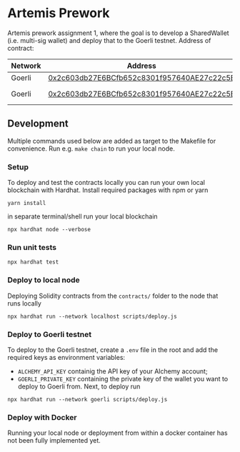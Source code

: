 # Artemis Prework

Artemis prework assignment 1, where the goal is to develop a SharedWallet (i.e. multi-sig wallet) and deploy that to the Goerli testnet. Address of contract:


| Network | Address | Version |
|---|---|---|
| Goerli | [0x2c603db27E6BCfb652c8301f957640AE27c22c5E](https://goerli.etherscan.io/address/0x2c603db27E6BCfb652c8301f957640AE27c22c5E) | First |
| Goerli | [0x2c603db27E6BCfb652c8301f957640AE27c22c5E](https://goerli.etherscan.io/address/0x2c603db27E6BCfb652c8301f957640AE27c22c5E) | Final submit |


## Development

Multiple commands used below are added as target to the Makefile for convenience. Run e.g. `make chain` to run your local node.

### Setup

To deploy and test the contracts locally you can run your own local blockchain with Hardhat. Install required packages with npm or yarn
```
yarn install
```
in separate terminal/shell run your local blockchain
```
npx hardhat node --verbose
```

### Run unit tests
```
npx hardhat test
```

### Deploy to local node

Deploying Solidity contracts from the `contracts/` folder to the node that runs locally
```
npx hardhat run --network localhost scripts/deploy.js
```
### Deploy to Goerli testnet
To deploy to the Goerli testnet, create a `.env` file in the root and add the required keys as environment variables:
- `ALCHEMY_API_KEY` containig the API key of your Alchemy account;
- `GOERLI_PRIVATE_KEY` containing the private key of the wallet you want to deploy to Goerli from.
Next, to deploy run
```
npx hardhat run --network goerli scripts/deploy.js
```

### Deploy with Docker

Running your local node or deployment from within a docker container has not been fully implemented yet.